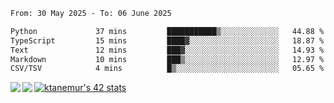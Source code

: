 <!--START_SECTION:waka-->

```txt
From: 30 May 2025 - To: 06 June 2025

Python             37 mins         ███████████▒░░░░░░░░░░░░░   44.88 %
TypeScript         15 mins         ████▓░░░░░░░░░░░░░░░░░░░░   18.87 %
Text               12 mins         ███▓░░░░░░░░░░░░░░░░░░░░░   14.93 %
Markdown           10 mins         ███▒░░░░░░░░░░░░░░░░░░░░░   12.97 %
CSV/TSV            4 mins          █▒░░░░░░░░░░░░░░░░░░░░░░░   05.65 %
```

<!--END_SECTION:waka-->
<a href="https://github.com/anuraghazra/github-readme-stats">
  <img align="left" src="https://github-readme-stats.vercel.app/api?username=Tanesan&count_private=true&show_icons=true" />
<img align="left" src="https://github-readme-stats.vercel.app/api/top-langs/?username=Tanesan" />
</a>

[![ktanemur's 42 stats](https://badge42.vercel.app/api/v2/cl1wslf6s002109l771rng2w8/stats?cursusId=21&coalitionId=62)](https://github.com/JaeSeoKim/badge42)

